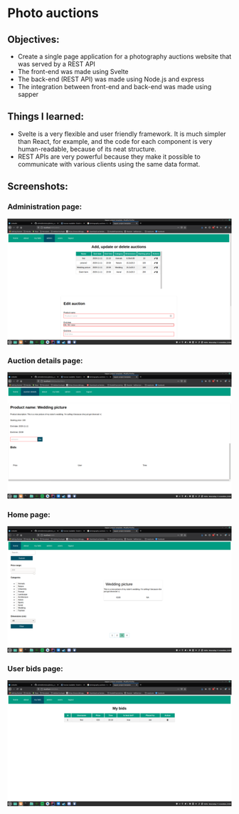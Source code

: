 # Photo auctions

## Objectives:
- Create a single page application for a photography auctions website that was served by a REST API
- The front-end was made using Svelte
- The back-end (REST API) was made using Node.js and express
- The integration between front-end and back-end was made using sapper

## Things I learned:
- Svelte is a very flexible and user friendly framework. It is much simpler than React, for example, and the code for each component is very human-readable, because of its neat structure.
- REST APIs are very powerful because they make it possible to communicate with various clients using the same data format.

## Screenshots:

### Administration page:
![alt admin](https://github.com/schmidtvinicius/photo_auction/blob/main/screenshots/admin.png)

### Auction details page:
![alt auction_detail](https://github.com/schmidtvinicius/photo_auction/blob/main/screenshots/auction_detail.png)

### Home page:
![alt home_page](https://github.com/schmidtvinicius/photo_auction/blob/main/screenshots/index.png)

### User bids page:
![alt user_bids](https://github.com/schmidtvinicius/photo_auction/blob/main/screenshots/user_bids.png)


